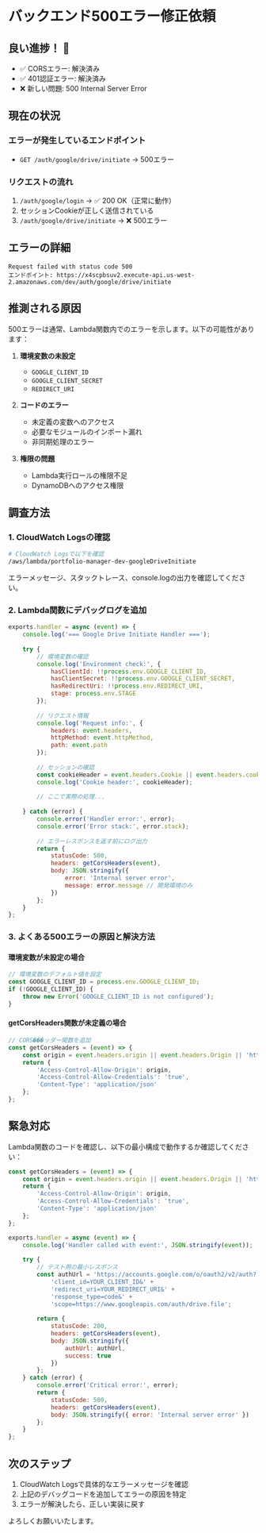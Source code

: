 # バックエンド500エラー修正依頼

## 良い進捗！ 🎉
- ✅ CORSエラー: 解決済み
- ✅ 401認証エラー: 解決済み
- ❌ 新しい問題: 500 Internal Server Error

## 現在の状況

### エラーが発生しているエンドポイント
- `GET /auth/google/drive/initiate` → 500エラー

### リクエストの流れ
1. `/auth/google/login` → ✅ 200 OK（正常に動作）
2. セッションCookieが正しく送信されている
3. `/auth/google/drive/initiate` → ❌ 500エラー

## エラーの詳細

```
Request failed with status code 500
エンドポイント: https://x4scpbsuv2.execute-api.us-west-2.amazonaws.com/dev/auth/google/drive/initiate
```

## 推測される原因

500エラーは通常、Lambda関数内でのエラーを示します。以下の可能性があります：

1. **環境変数の未設定**
   - `GOOGLE_CLIENT_ID`
   - `GOOGLE_CLIENT_SECRET`
   - `REDIRECT_URI`

2. **コードのエラー**
   - 未定義の変数へのアクセス
   - 必要なモジュールのインポート漏れ
   - 非同期処理のエラー

3. **権限の問題**
   - Lambda実行ロールの権限不足
   - DynamoDBへのアクセス権限

## 調査方法

### 1. CloudWatch Logsの確認
```bash
# CloudWatch Logsで以下を確認
/aws/lambda/portfolio-manager-dev-googleDriveInitiate
```

エラーメッセージ、スタックトレース、console.logの出力を確認してください。

### 2. Lambda関数にデバッグログを追加

```javascript
exports.handler = async (event) => {
    console.log('=== Google Drive Initiate Handler ===');
    
    try {
        // 環境変数の確認
        console.log('Environment check:', {
            hasClientId: !!process.env.GOOGLE_CLIENT_ID,
            hasClientSecret: !!process.env.GOOGLE_CLIENT_SECRET,
            hasRedirectUri: !!process.env.REDIRECT_URI,
            stage: process.env.STAGE
        });
        
        // リクエスト情報
        console.log('Request info:', {
            headers: event.headers,
            httpMethod: event.httpMethod,
            path: event.path
        });
        
        // セッションの確認
        const cookieHeader = event.headers.Cookie || event.headers.cookie || '';
        console.log('Cookie header:', cookieHeader);
        
        // ここで実際の処理...
        
    } catch (error) {
        console.error('Handler error:', error);
        console.error('Error stack:', error.stack);
        
        // エラーレスポンスを返す前にログ出力
        return {
            statusCode: 500,
            headers: getCorsHeaders(event),
            body: JSON.stringify({
                error: 'Internal server error',
                message: error.message // 開発環境のみ
            })
        };
    }
};
```

### 3. よくある500エラーの原因と解決方法

#### 環境変数が未設定の場合
```javascript
// 環境変数のデフォルト値を設定
const GOOGLE_CLIENT_ID = process.env.GOOGLE_CLIENT_ID;
if (!GOOGLE_CLIENT_ID) {
    throw new Error('GOOGLE_CLIENT_ID is not configured');
}
```

#### getCorsHeaders関数が未定義の場合
```javascript
// CORS���ッダー関数を追加
const getCorsHeaders = (event) => {
    const origin = event.headers.origin || event.headers.Origin || 'http://localhost:3001';
    return {
        'Access-Control-Allow-Origin': origin,
        'Access-Control-Allow-Credentials': 'true',
        'Content-Type': 'application/json'
    };
};
```

## 緊急対応

Lambda関数のコードを確認し、以下の最小構成で動作するか確認してください：

```javascript
const getCorsHeaders = (event) => {
    const origin = event.headers.origin || event.headers.Origin || 'http://localhost:3001';
    return {
        'Access-Control-Allow-Origin': origin,
        'Access-Control-Allow-Credentials': 'true',
        'Content-Type': 'application/json'
    };
};

exports.handler = async (event) => {
    console.log('Handler called with event:', JSON.stringify(event));
    
    try {
        // テスト用の最小レスポンス
        const authUrl = 'https://accounts.google.com/o/oauth2/v2/auth?' +
            'client_id=YOUR_CLIENT_ID&' +
            'redirect_uri=YOUR_REDIRECT_URI&' +
            'response_type=code&' +
            'scope=https://www.googleapis.com/auth/drive.file';
        
        return {
            statusCode: 200,
            headers: getCorsHeaders(event),
            body: JSON.stringify({
                authUrl: authUrl,
                success: true
            })
        };
    } catch (error) {
        console.error('Critical error:', error);
        return {
            statusCode: 500,
            headers: getCorsHeaders(event),
            body: JSON.stringify({ error: 'Internal server error' })
        };
    }
};
```

## 次のステップ

1. CloudWatch Logsで具体的なエラーメッセージを確認
2. 上記のデバッグコードを追加してエラーの原因を特定
3. エラーが解決したら、正しい実装に戻す

よろしくお願いいたします。